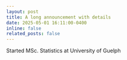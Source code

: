 ```yaml
---
layout: post
title: A long announcement with details
date: 2025-05-01 16:11:00-0400
inline: false
related_posts: false
---
```


Started MSc. Statistics at University of Guelph


